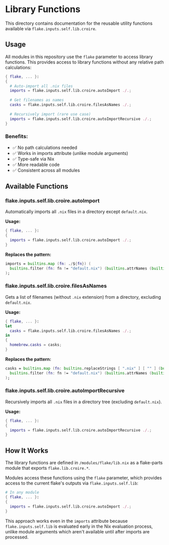 # Library Functions

This directory contains documentation for the reusable utility functions available via `flake.inputs.self.lib.croire`.

## Usage

All modules in this repository use the `flake` parameter to access library functions. This provides access to library functions without any relative path calculations:

```nix
{ flake, ... }:
{
  # Auto-import all .nix files
  imports = flake.inputs.self.lib.croire.autoImport ./.;
  
  # Get filenames as names
  casks = flake.inputs.self.lib.croire.filesAsNames ./.;
  
  # Recursively import (rare use case)
  imports = flake.inputs.self.lib.croire.autoImportRecursive ./.;
}
```

### Benefits:
- ✅ No path calculations needed
- ✅ Works in imports attribute (unlike module arguments)
- ✅ Type-safe via Nix
- ✅ More readable code
- ✅ Consistent across all modules

## Available Functions

### flake.inputs.self.lib.croire.autoImport

Automatically imports all `.nix` files in a directory except `default.nix`.

**Usage:**
```nix
{ flake, ... }:
{
  imports = flake.inputs.self.lib.croire.autoImport ./.;
}
```

**Replaces the pattern:**
```nix
imports = builtins.map (fn: ./${fn}) (
  builtins.filter (fn: fn != "default.nix") (builtins.attrNames (builtins.readDir ./.))
);
```

### flake.inputs.self.lib.croire.filesAsNames

Gets a list of filenames (without `.nix` extension) from a directory, excluding `default.nix`.

**Usage:**
```nix
{ flake, ... }:
let
  casks = flake.inputs.self.lib.croire.filesAsNames ./.;
in
{
  homebrew.casks = casks;
}
```

**Replaces the pattern:**
```nix
casks = builtins.map (fn: builtins.replaceStrings [ ".nix" ] [ "" ] (builtins.baseNameOf ./${fn})) (
  builtins.filter (fn: fn != "default.nix") (builtins.attrNames (builtins.readDir ./.))
);
```

### flake.inputs.self.lib.croire.autoImportRecursive

Recursively imports all `.nix` files in a directory tree (excluding `default.nix`).

**Usage:**
```nix
{ flake, ... }:
{
  imports = flake.inputs.self.lib.croire.autoImportRecursive ./.;
}
```

## How It Works

The library functions are defined in `/modules/flake/lib.nix` as a flake-parts module that exports `flake.lib.croire.*`.

Modules access these functions using the `flake` parameter, which provides access to the current flake's outputs via `flake.inputs.self.lib`:

```nix
# In any module
{ flake, ... }:
{
  imports = flake.inputs.self.lib.croire.autoImport ./.;
}
```

This approach works even in the `imports` attribute because `flake.inputs.self.lib` is evaluated early in the Nix evaluation process, unlike module arguments which aren't available until after imports are processed.
